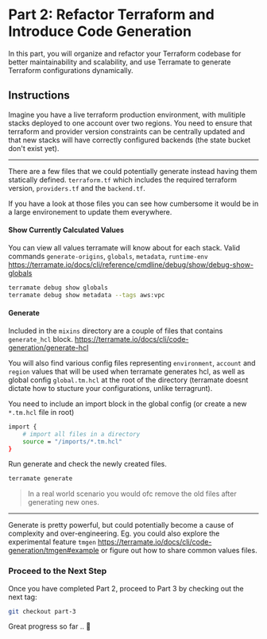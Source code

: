 # Part 2: Refactor Terraform and Introduce Code Generation

In this part, you will organize and refactor your Terraform codebase for better maintainability and scalability, and use Terramate to generate Terraform configurations dynamically.

## Instructions

Imagine you have a live terraform production environment, with mulitiple stacks deployed to one account over two regions. You need to ensure that terraform and provider version constraints can be centrally updated and that new stacks will have correctly configured backends (the state bucket don't exist yet).

---

There are a few files that we could potentially generate instead having them statically defined. `terraform.tf` which includes the required terraform version, `providers.tf` and the `backend.tf`.

If you have a look at those files you can see how cumbersome it would be in a large environement to update them everywhere.

#### Show Currently Calculated Values

You can view all values terramate will know about for each stack. Valid commands `generate-origins`, `globals`, `metadata`, `runtime-env` <https://terramate.io/docs/cli/reference/cmdline/debug/show/debug-show-globals>

```bash
terramate debug show globals
terramate debug show metadata --tags aws:vpc
```

#### Generate

Included in the `mixins` directory are a couple of files that contains `generate_hcl` block. <https://terramate.io/docs/cli/code-generation/generate-hcl>

You will also find various config files representing `environment`, `account` and `region` values that will be used when terramate generates hcl, as well as global config `global.tm.hcl` at the root of the directory (terramate doesnt dictate how to stucture your configurations, unlike terragrunt).

You need to include an import block in the global config (or create a new `*.tm.hcl` file in root)

```bash
import {
    # import all files in a directory
    source = "/imports/*.tm.hcl"
}
```

Run generate and check the newly created files.

```bash
terramate generate
```

> In a real world scenario you would ofc remove the old files after generating new ones.
---

Generate is pretty powerful, but could potentially become a cause of complexity and over-engineering. Eg. you could also explore the experimental feature `tmgen` <https://terramate.io/docs/cli/code-generation/tmgen#example> or figure out how to share common values files.

### Proceed to the Next Step

Once you have completed Part 2, proceed to Part 3 by checking out the next tag:

```sh
git checkout part-3
```

Great progress so far .. 🚀
